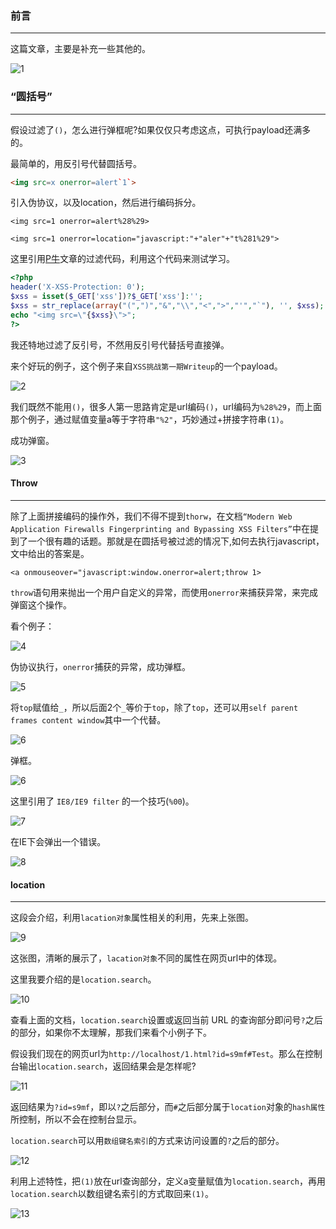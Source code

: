 ### 前言
- - -
这篇文章，主要是补充一些其他的。


![1](https://ws1.sinaimg.cn/large/005DAKuvgy1g2bqudnbs2j30h707b0up.jpg)

### “圆括号”
- - -
假设过滤了`()`，怎么进行弹框呢?如果仅仅只考虑这点，可执行payload还满多的。

最简单的，用反引号代替圆括号。

```html
<img src=x onerror=alert`1`>
```

引入伪协议，以及location，然后进行编码拆分。

`<img src=1 onerror=alert%28%29>`

`<img src=1 onerror=location="javascript:"+"aler"+"t%281%29">`

这里引用[P牛](https://www.leavesongs.com/PENETRATION/use-location-xss-bypass.html)文章的过滤代码，利用这个代码来测试学习。

```php
<?php
header('X-XSS-Protection: 0');
$xss = isset($_GET['xss'])?$_GET['xss']:'';
$xss = str_replace(array("(",")","&","\\","<",">","'","`"), '', $xss);
echo "<img src=\"{$xss}\">";
?>
```

我还特地过滤了反引号，不然用反引号代替括号直接弹。

来个好玩的例子，这个例子来自`XSS挑战第一期Writeup`的一个payload。

![2](https://ws1.sinaimg.cn/large/005DAKuvgy1g2cunu4f94j30de01pt8i.jpg)

我们既然不能用`()`，很多人第一思路肯定是url编码`()`，url编码为`%28%29`，而上面那个例子，通过赋值变量a等于字符串`"%2"`，巧妙通过+拼接字符串`(1)`。

成功弹窗。

![3](https://ws1.sinaimg.cn/large/005DAKuvgy1g2cuzzqpizj30vn0ak3zd.jpg)

#### Throw 
- - -

除了上面拼接编码的操作外，我们不得不提到`thorw`，在文档`“Modern Web Application Firewalls Fingerprinting and Bypassing XSS Filters”`中在提到了一个很有趣的话题。那就是在圆括号被过滤的情况下,如何去执行javascript，文中给出的答案是。
```
<a onmouseover="javascript:window.onerror=alert;throw 1>
```
`throw`语句用来抛出一个用户自定义的异常，而使用`onerror`来捕获异常，来完成弹窗这个操作。

看个例子：

![4](https://ws1.sinaimg.cn/large/005DAKuvgy1g2cyloci2lj30bj01d742.jpg)

伪协议执行，`onerror`捕获的异常，成功弹框。

![5](https://ws1.sinaimg.cn/large/005DAKuvgy1g2cyp5uuyfj30vn0amdgp.jpg)

将`top`赋值给`_`，所以后面2个`_`等价于`top`，除了`top`，还可以用`self parent frames content window`其中一个代替。

![6](https://ws1.sinaimg.cn/large/005DAKuvgy1g2czdfhturj30c401adfm.jpg)

弹框。

![6](https://ws1.sinaimg.cn/large/005DAKuvgy1g2czp9feo1j30vn0aj755.jpg)

这里引用了 `IE8/IE9 filter` 的一个技巧(`%00`)。

![7](https://ws1.sinaimg.cn/large/005DAKuvgy1g2diznzwb1j30b101la9u.jpg)

在IE下会弹出一个错误。

![8](https://ws1.sinaimg.cn/large/005DAKuvgy1g2dj23vh3mj30qn0a774s.jpg)

#### location
- - -
这段会介绍，利用`lacation对象`属性相关的利用，先来上张图。

![9](http://img.mukewang.com/53605c5a0001b26909900216.jpg)

这张图，清晰的展示了，`lacation对象`不同的属性在网页url中的体现。

这里我要介绍的是`location.search`。

![10](https://ws1.sinaimg.cn/large/005DAKuvgy1g2dkcpxazzj30gg07lwew.jpg)

查看上面的文档，`location.search`设置或返回当前 URL 的查询部分即问号`?`之后的部分，如果你不太理解，那我们来看个小例子下。

假设我们现在的网页url为`http://localhost/1.html?id=s9mf#Test`。那么在控制台输出`location.search`，返回结果会是怎样呢?

![11](https://ws1.sinaimg.cn/large/005DAKuvgy1g2dkjargvhj30fh04bglm.jpg)

返回结果为`?id=s9mf`，即以`?`之后部分，而`#`之后部分属于`location`对象的`hash属性`所控制，所以不会在控制台显示。

`location.search`可以用`数组键名索引`的方式来访问设置的`?`之后的部分。

![12](https://ws1.sinaimg.cn/large/005DAKuvgy1g2dktb2k2cj30fh06gmxa.jpg)

利用上述特性，把`(1)`放在url查询部分，定义a变量赋值为`location.search`，再用`location.search`以数组键名索引的方式取回来`(1)`。

![13](https://ws1.sinaimg.cn/large/005DAKuvgy1g2dqx6bfmnj30iw01uglf.jpg)





